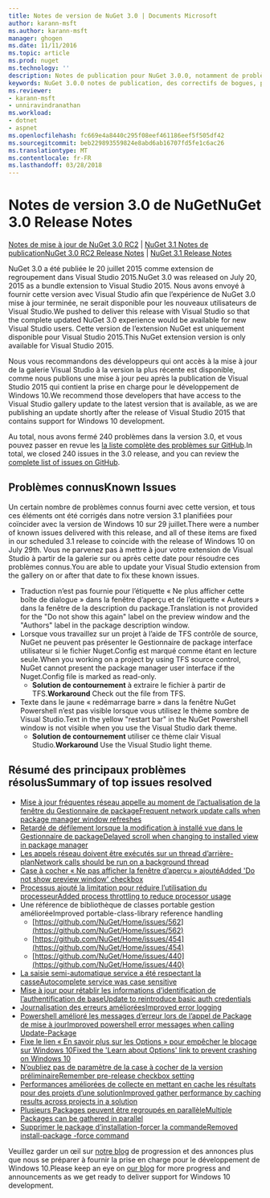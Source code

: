 ```yaml
---
title: Notes de version de NuGet 3.0 | Documents Microsoft
author: karann-msft
ms.author: karann-msft
manager: ghogen
ms.date: 11/11/2016
ms.topic: article
ms.prod: nuget
ms.technology: ''
description: Notes de publication pour NuGet 3.0.0, notamment de problèmes connus, des correctifs de bogues, les fonctionnalités ajoutées et dcr.
keywords: NuGet 3.0.0 notes de publication, des correctifs de bogues, problèmes connus, ajouté des fonctionnalités, DCR
ms.reviewer:
- karann-msft
- unniravindranathan
ms.workload:
- dotnet
- aspnet
ms.openlocfilehash: fc669e4a8440c295f08eef461186eef5f505df42
ms.sourcegitcommit: beb229893559824e8abd6ab16707fd5fe1c6ac26
ms.translationtype: MT
ms.contentlocale: fr-FR
ms.lasthandoff: 03/28/2018
---
```

# <a name="nuget-30-release-notes"></a><span data-ttu-id="07cca-104">Notes de version 3.0 de NuGet</span><span class="sxs-lookup"><span data-stu-id="07cca-104">NuGet 3.0 Release Notes</span></span>

<span data-ttu-id="07cca-105">[Notes de mise à jour de NuGet 3.0 RC2](../release-notes/nuget-3.0-RC2.md) | [NuGet 3.1 Notes de publication](../release-notes/nuget-3.1.md)</span><span class="sxs-lookup"><span data-stu-id="07cca-105">[NuGet 3.0 RC2 Release Notes](../release-notes/nuget-3.0-RC2.md) | [NuGet 3.1 Release Notes](../release-notes/nuget-3.1.md)</span></span>

<span data-ttu-id="07cca-106">NuGet 3.0 a été publiée le 20 juillet 2015 comme extension de regroupement dans Visual Studio 2015.</span><span class="sxs-lookup"><span data-stu-id="07cca-106">NuGet 3.0 was released on July 20, 2015 as a bundle extension to Visual Studio 2015.</span></span> <span data-ttu-id="07cca-107">Nous avons envoyé à fournir cette version avec Visual Studio afin que l’expérience de NuGet 3.0 mise à jour terminée, ne serait disponible pour les nouveaux utilisateurs de Visual Studio.</span><span class="sxs-lookup"><span data-stu-id="07cca-107">We pushed to deliver this release with Visual Studio so that the complete updated NuGet 3.0 experience would be available for new Visual Studio users.</span></span> <span data-ttu-id="07cca-108">Cette version de l’extension NuGet est uniquement disponible pour Visual Studio 2015.</span><span class="sxs-lookup"><span data-stu-id="07cca-108">This NuGet extension version is only available for Visual Studio 2015.</span></span>

<span data-ttu-id="07cca-109">Nous vous recommandons des développeurs qui ont accès à la mise à jour de la galerie Visual Studio à la version la plus récente est disponible, comme nous publions une mise à jour peu après la publication de Visual Studio 2015 qui contient la prise en charge pour le développement de Windows 10.</span><span class="sxs-lookup"><span data-stu-id="07cca-109">We recommend those developers that have access to the Visual Studio gallery update to the latest version that is available, as we are publishing an update shortly after the release of Visual Studio 2015 that contains support for Windows 10 development.</span></span>

<span data-ttu-id="07cca-110">Au total, nous avons fermé 240 problèmes dans la version 3.0, et vous pouvez passer en revue les [la liste complète des problèmes sur GitHub](https://github.com/NuGet/Home/issues?q=milestone%3A3.0.0-RTM+is%3Aclosed).</span><span class="sxs-lookup"><span data-stu-id="07cca-110">In total, we closed 240 issues in the 3.0 release, and you can review the [complete list of issues on GitHub](https://github.com/NuGet/Home/issues?q=milestone%3A3.0.0-RTM+is%3Aclosed).</span></span>

## <a name="known-issues"></a><span data-ttu-id="07cca-111">Problèmes connus</span><span class="sxs-lookup"><span data-stu-id="07cca-111">Known Issues</span></span>

<span data-ttu-id="07cca-112">Un certain nombre de problèmes connus fourni avec cette version, et tous ces éléments ont été corrigés dans notre version 3.1 planifiées pour coïncider avec la version de Windows 10 sur 29 juillet.</span><span class="sxs-lookup"><span data-stu-id="07cca-112">There were a number of known issues delivered with this release, and all of these items are fixed in our scheduled 3.1 release to coincide with the release of Windows 10 on July 29th.</span></span>  <span data-ttu-id="07cca-113">Vous ne parvenez pas à mettre à jour votre extension de Visual Studio à partir de la galerie sur ou après cette date pour résoudre ces problèmes connus.</span><span class="sxs-lookup"><span data-stu-id="07cca-113">You are able to update your Visual Studio extension from the gallery on or after that date to fix these known issues.</span></span>

*  <span data-ttu-id="07cca-114">Traduction n’est pas fournie pour l’étiquette « Ne plus afficher cette boîte de dialogue » dans la fenêtre d’aperçu et de l’étiquette « Auteurs » dans la fenêtre de la description du package.</span><span class="sxs-lookup"><span data-stu-id="07cca-114">Translation is not provided for the "Do not show this again" label on the preview window and the "Authors" label in the package description window.</span></span>
*  <span data-ttu-id="07cca-115">Lorsque vous travaillez sur un projet à l’aide de TFS contrôle de source, NuGet ne peuvent pas présenter le Gestionnaire de package interface utilisateur si le fichier Nuget.Config est marqué comme étant en lecture seule.</span><span class="sxs-lookup"><span data-stu-id="07cca-115">When you working on a project by using TFS source control, NuGet cannot present the package manager user interface if the Nuget.Config file is marked as read-only.</span></span>
   * <span data-ttu-id="07cca-116">**Solution de contournement** à extraire le fichier à partir de TFS.</span><span class="sxs-lookup"><span data-stu-id="07cca-116">**Workaround** Check out the file from TFS.</span></span>
*  <span data-ttu-id="07cca-117">Texte dans le jaune « redémarrage barre » dans la fenêtre NuGet Powershell n’est pas visible lorsque vous utilisez le thème sombre de Visual Studio.</span><span class="sxs-lookup"><span data-stu-id="07cca-117">Text in the yellow "restart bar" in the NuGet Powershell window is not visible when you use the Visual Studio dark theme.</span></span>
   * <span data-ttu-id="07cca-118">**Solution de contournement** utiliser ce thème clair Visual Studio.</span><span class="sxs-lookup"><span data-stu-id="07cca-118">**Workaround** Use the Visual Studio light theme.</span></span>


## <a name="summary-of-top-issues-resolved"></a><span data-ttu-id="07cca-119">Résumé des principaux problèmes résolus</span><span class="sxs-lookup"><span data-stu-id="07cca-119">Summary of top issues resolved</span></span>

* [<span data-ttu-id="07cca-120">Mise à jour fréquentes réseau appelle au moment de l’actualisation de la fenêtre du Gestionnaire de package</span><span class="sxs-lookup"><span data-stu-id="07cca-120">Frequent network update calls when package manager window refreshes</span></span>](https://github.com/NuGet/Home/issues/515)
* [<span data-ttu-id="07cca-121">Retardé de défilement lorsque la modification à installé vue dans le Gestionnaire de package</span><span class="sxs-lookup"><span data-stu-id="07cca-121">Delayed scroll when changing to installed view in package manager</span></span>](https://github.com/NuGet/Home/issues/519)
* [<span data-ttu-id="07cca-122">Les appels réseau doivent être exécutés sur un thread d’arrière-plan</span><span class="sxs-lookup"><span data-stu-id="07cca-122">Network calls should be run on a background thread</span></span>](https://github.com/NuGet/Home/issues/516)
* [<span data-ttu-id="07cca-123">Case à cocher « Ne pas afficher la fenêtre d’aperçu » ajouté</span><span class="sxs-lookup"><span data-stu-id="07cca-123">Added 'Do not show preview window' checkbox</span></span>](https://github.com/NuGet/Home/issues/566)
* [<span data-ttu-id="07cca-124">Processus ajouté la limitation pour réduire l’utilisation du processeur</span><span class="sxs-lookup"><span data-stu-id="07cca-124">Added process throttling to reduce processor usage</span></span>](https://github.com/NuGet/Home/issues/356)
* <span data-ttu-id="07cca-125">Une référence de bibliothèque de classes portable gestion améliorée</span><span class="sxs-lookup"><span data-stu-id="07cca-125">Improved portable-class-library reference handling</span></span>
    * [https://github.com/NuGet/Home/issues/562](https://github.com/NuGet/Home/issues/562)
    * [https://github.com/NuGet/Home/issues/454](https://github.com/NuGet/Home/issues/454)
    * [https://github.com/NuGet/Home/issues/440](https://github.com/NuGet/Home/issues/440)
* [<span data-ttu-id="07cca-126">La saisie semi-automatique service a été respectant la casse</span><span class="sxs-lookup"><span data-stu-id="07cca-126">Autocomplete service was case sensitive</span></span>](https://github.com/NuGet/Home/issues/198)
* [<span data-ttu-id="07cca-127">Mise à jour pour rétablir les informations d’identification de l’authentification de base</span><span class="sxs-lookup"><span data-stu-id="07cca-127">Update to reintroduce basic auth credentials</span></span>](https://github.com/NuGet/Home/issues/456)
* [<span data-ttu-id="07cca-128">Journalisation des erreurs améliorées</span><span class="sxs-lookup"><span data-stu-id="07cca-128">Improved error logging</span></span>](https://github.com/NuGet/Home/issues/407)
* [<span data-ttu-id="07cca-129">Powershell amélioré les messages d’erreur lors de l’appel de Package de mise à jour</span><span class="sxs-lookup"><span data-stu-id="07cca-129">Improved powershell error messages when calling Update-Package</span></span>](https://github.com/NuGet/Home/issues/5)
* [<span data-ttu-id="07cca-130">Fixe le lien « En savoir plus sur les Options » pour empêcher le blocage sur Windows 10</span><span class="sxs-lookup"><span data-stu-id="07cca-130">Fixed the 'Learn about Options' link to prevent crashing on Windows 10</span></span>](https://github.com/NuGet/Home/issues/822)
* [<span data-ttu-id="07cca-131">N’oubliez pas de paramètre de la case à cocher de la version préliminaire</span><span class="sxs-lookup"><span data-stu-id="07cca-131">Remember pre-release checkbox setting</span></span>](https://github.com/NuGet/Home/issues/732)
* [<span data-ttu-id="07cca-132">Performances améliorées de collecte en mettant en cache les résultats pour des projets d’une solution</span><span class="sxs-lookup"><span data-stu-id="07cca-132">Improved gather performance by caching results across projects in a solution</span></span>](https://github.com/NuGet/Home/issues/721)
* [<span data-ttu-id="07cca-133">Plusieurs Packages peuvent être regroupés en parallèle</span><span class="sxs-lookup"><span data-stu-id="07cca-133">Multiple Packages can be gathered in parallel</span></span>](https://github.com/NuGet/Home/issues/713)
* [<span data-ttu-id="07cca-134">Supprimer le package d’installation-forcer la commande</span><span class="sxs-lookup"><span data-stu-id="07cca-134">Removed install-package -force command</span></span>](https://github.com/NuGet/Home/issues/697)

<span data-ttu-id="07cca-135">Veuillez garder un œil sur [notre blog](http://blog.nuget.org) de progression et des annonces plus que nous se préparer à fournir la prise en charge pour le développement de Windows 10.</span><span class="sxs-lookup"><span data-stu-id="07cca-135">Please keep an eye on [our blog](http://blog.nuget.org) for more progress and announcements as we get ready to deliver support for Windows 10 development.</span></span>